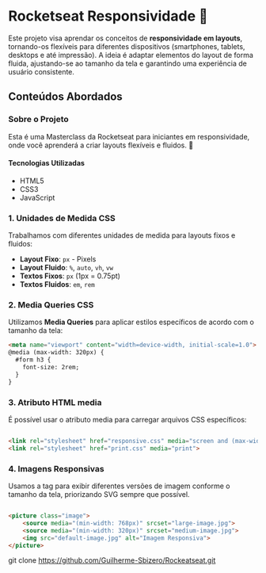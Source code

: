 # Rocketseat Responsividade 💜

Este projeto visa aprendar os conceitos de **responsividade em layouts**, tornando-os flexíveis para diferentes dispositivos (smartphones, tablets, desktops e até impressão). A ideia é adaptar elementos do layout de forma fluida, ajustando-se ao tamanho da tela e garantindo uma experiência de usuário consistente.

## Conteúdos Abordados

### Sobre o Projeto
Esta é uma Masterclass da Rocketseat para iniciantes em responsividade, onde você aprenderá a criar layouts flexíveis e fluidos. 🚀

#### Tecnologias Utilizadas
- HTML5
- CSS3
- JavaScript

### 1. Unidades de Medida CSS

Trabalhamos com diferentes unidades de medida para layouts fixos e fluidos:

- **Layout Fixo**: `px` - Pixels
- **Layout Fluido**: `%`, `auto`, `vh`, `vw`
- **Textos Fixos**: `px` (1px = 0.75pt)
- **Textos Fluidos**: `em`, `rem`

### 2. Media Queries CSS

Utilizamos **Media Queries** para aplicar estilos específicos de acordo com o tamanho da tela:

```html
<meta name="viewport" content="width=device-width, initial-scale=1.0">
@media (max-width: 320px) {
  #form h3 {
    font-size: 2rem;
  }
}

```
### 3. Atributo HTML media
É possível usar o atributo media para carregar arquivos CSS específicos:
```html

<link rel="stylesheet" href="responsive.css" media="screen and (max-width: 768px)">
<link rel="stylesheet" href="print.css" media="print">

```
### 4. Imagens Responsivas

Usamos a tag <picture> para exibir diferentes versões de imagem conforme o tamanho da tela, priorizando SVG sempre que possível.

```html

<picture class="image">
    <source media="(min-width: 768px)" srcset="large-image.jpg">
    <source media="(min-width: 320px)" srcset="medium-image.jpg">
    <img src="default-image.jpg" alt="Imagem Responsiva">
</picture>
```

git clone https://github.com/Guilherme-Sbizero/Rockeatseat.git
